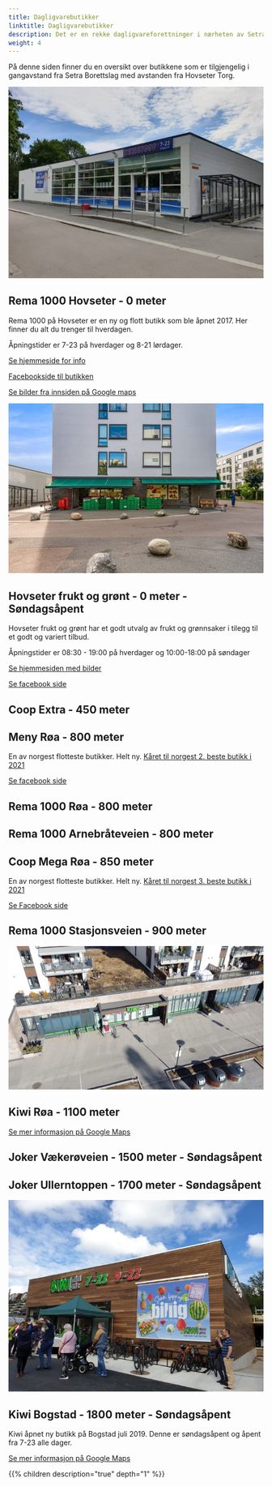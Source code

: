 ```yaml
---
title: Dagligvarebutikker
linktitle: Dagligvarebutikker
description: Det er en rekke dagligvareforettninger i nærheten av Setra borettslag inkludert 2 av topp 3 beste i Norge. Dette inkluderer også flere søndagsåpne butikker.
weight: 4
---
```


På denne siden finner du en oversikt over butikkene som er tilgjengelig i gangavstand fra Setra Borettslag med avstanden fra Hovseter Torg.

![Rema 1000](rema1000.jpg)

## Rema 1000 Hovseter - 0 meter

Rema 1000 på Hovseter er en ny og flott butikk som ble åpnet 2017. Her finner du alt du trenger til hverdagen.

Åpningstider er 7-23 på hverdager og 8-21 lørdager.

[Se hjemmeside for info](https://www.rema.no/butikker/oslo/oslo/rema-1000-hovseter/)

[Facebookside til butikken](https://www.facebook.com/REMA1000Hovseter)

[Se bilder fra innsiden på Google maps](https://www.google.com/maps/place/REMA+1000+Hovseter/@59.949548,10.6535963,15z/data=!4m2!3m1!1s0x0:0xe41c5eaff05cff5c?sa=X&ved=2ahUKEwjR277t98XjAhUGwMQBHVPAA8MQ_BIwCnoECA8QCA)

![Hovseter frukt og grønt](hovseterfrukt.jpg)

## Hovseter frukt og grønt - 0 meter - Søndagsåpent

Hovseter frukt og grønt har et godt utvalg av frukt og grønnsaker i tilegg til et godt og variert tilbud.

Åpningstider er 08:30 - 19:00 på hverdager og 10:00-18:00 på søndager

[Se hjemmesiden med bilder](https://hovseter-frukt-og-grnt.business.site/)

[Se facebook side](https://www.facebook.com/hovseterfruktgront/)

## Coop Extra - 450 meter

## Meny Røa - 800 meter

En av norgest flotteste butikker. Helt ny. [Kåret til norgest 2. beste butikk i 2021](https://dagligvarehandelen.no/nyheter/2021/arets-matgledebutikker-er-karet)

[Se facebook side](https://www.facebook.com/MenyRoa)

## Rema 1000 Røa - 800 meter

## Rema 1000 Arnebråteveien - 800 meter

## Coop Mega Røa - 850 meter

En av norgest flotteste butikker. Helt ny. [Kåret til norgest 3. beste butikk i 2021](https://dagligvarehandelen.no/nyheter/2021/arets-matgledebutikker-er-karet)

[Se Facebook side](https://www.facebook.com/coopmegaroa)

## Rema 1000 Stasjonsveien - 900 meter

![Kiwi Røa](kiwiroa.jpg)

## Kiwi Røa - 1100 meter

[Se mer informasjon på Google Maps](https://www.google.no/maps/place/Kiwi+R%C3%B8a/@59.9462744,10.6431143,17z/data=!3m1!4b1!4m12!1m6!3m5!1s0x46416d63d0856ce7:0x9cb2ba3ff2249e4!2sKIWI+Bogstad!8m2!3d59.9625449!4d10.6441513!3m4!1s0x46416d728d3f780f:0x1904336ade84e597!8m2!3d59.9462717!4d10.645303)

## Joker Vækerøveien - 1500 meter - Søndagsåpent

## Joker Ullerntoppen - 1700 meter - Søndagsåpent

![Kiwi Bogstad](kiwibogstad.jpg)

## Kiwi Bogstad - 1800 meter - Søndagsåpent

Kiwi åpnet ny butikk på Bogstad juli 2019. Denne er søndagsåpent og åpent fra 7-23 alle dager. 

[Se mer informasjon på Google Maps](https://www.google.no/maps/place/KIWI+Bogstad/@59.9625449,10.6431764,18z/data=!4m5!3m4!1s0x46416d63d0856ce7:0x9cb2ba3ff2249e4!8m2!3d59.9625449!4d10.6441513)

{{% children description="true" depth="1" %}}
